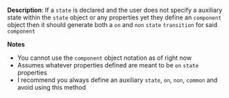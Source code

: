 __Description__: If a `state` is declared and the user does not specify a auxiliary state within the `state` object or any properties yet they define an `component` object then it should generate both a `on` and `non` `state` `transition` for said `component`

__Notes__

+ You cannot use the `component` object notation as of right now
+ Assumes whatever properties defined are meant to be `on` `state` properties
+ I recommend you always define an auxiliary `state`, `on`, `non`, `common` and avoid using this method
